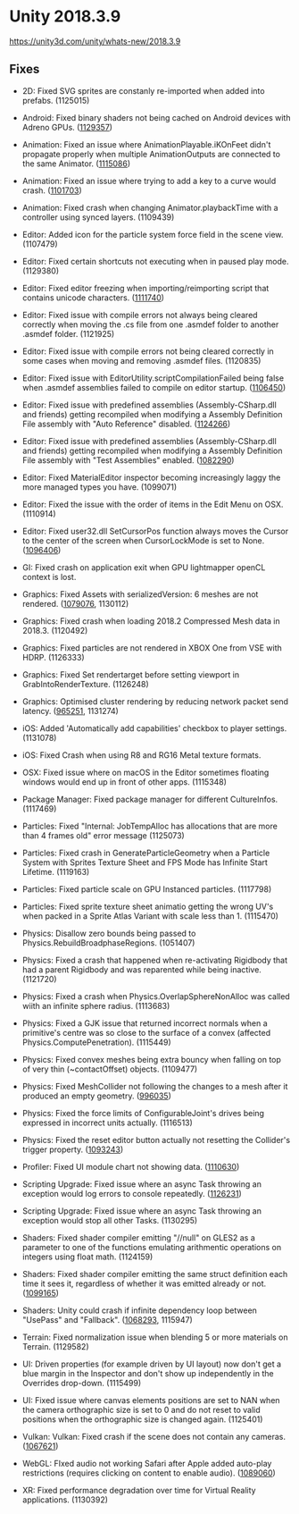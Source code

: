 # Unity 2018.3.9
https://unity3d.com/unity/whats-new/2018.3.9

## Fixes

<ul>
<li><p>2D: Fixed SVG sprites are constanly re-imported when added into prefabs. (1125015)</p></li>
<li><p>Android: Fixed binary shaders not being cached on Android devices with Adreno GPUs. (<a href="https://issuetracker.unity3d.com/issues/android-adreno-gles-binary-shaders-are-not-cached-on-adreno">1129357</a>)</p></li>
<li><p>Animation: Fixed an issue where AnimationPlayable.iKOnFeet didn't propagate properly when multiple AnimationOutputs are connected to the same Animator. (<a href="https://issuetracker.unity3d.com/issues/footik-not-properly-applied-when-using-animator-controller-plus-timeline">1115086</a>)</p></li>
<li><p>Animation: Fixed an issue where trying to add a key to a curve would crash. (<a href="https://issuetracker.unity3d.com/issues/tried-to-add-a-keypoint-on-an-animation-curve">1101703</a>)</p></li>
<li><p>Animation: Fixed crash when changing Animator.playbackTime with a controller using synced layers. (1109439)</p></li>
<li><p>Editor: Added icon for the particle system force field in the scene view. (1107479)</p></li>
<li><p>Editor: Fixed certain shortcuts not executing when in paused play mode. (1129380)</p></li>
<li><p>Editor: Fixed editor freezing when importing/reimporting script that contains unicode characters. (<a href="https://issuetracker.unity3d.com/issues/mac-editor-freezes-when-importing-slash-reimporting-script-that-contains-unicode-characters">1111740</a>)</p></li>
<li><p>Editor: Fixed issue with compile errors not always being cleared correctly when moving the .cs file from one .asmdef folder to another .asmdef folder. (1121925)</p></li>
<li><p>Editor: Fixed issue with compile errors not being cleared correctly in some cases when moving and removing .asmdef files. (1120835)</p></li>
<li><p>Editor: Fixed issue with EditorUtility.scriptCompilationFailed being false when .asmdef assemblies failed to compile on editor startup. (<a href="https://issuetracker.unity3d.com/issues/editorutility-dot-scriptcompilationfailed-not-flagging-package-compilation-errors-during-editor-startup">1106450</a>)</p></li>
<li><p>Editor: Fixed issue with predefined assemblies (Assembly-CSharp.dll and friends) getting recompiled when modifying a Assembly Definition File assembly with "Auto Reference" disabled. (<a href="https://issuetracker.unity3d.com/issues/scripting-asmdef-with-auto-referenced-set-to-false-will-still-cause-recompilation-of-unity-assemblies-assembly-csharp-etc">1124266</a>)</p></li>
<li><p>Editor: Fixed issue with predefined assemblies (Assembly-CSharp.dll and friends) getting recompiled when modifying a Assembly Definition File assembly with "Test Assemblies" enabled. (<a href="https://issuetracker.unity3d.com/issues/scripting-assembly-csharp-dot-dll-gets-built-when-it-does-not-need-to">1082290</a>)</p></li>
<li><p>Editor: Fixed MaterialEditor inspector becoming increasingly laggy the more managed types you have. (1099071)</p></li>
<li><p>Editor: Fixed the issue with the order of items in the Edit Menu on OSX. (1110914)</p></li>
<li><p>Editor: Fixed user32.dll SetCursorPos function always moves the Cursor to the center of the screen when CursorLockMode is set to None. (<a href="https://issuetracker.unity3d.com/issues/cursorlockmode-dot-none-doesnt-work-when-user32-dot-dll-is-effecting-cursor-in-the-script">1096406</a>)</p></li>
<li><p>GI: Fixed crash on application exit when GPU lightmapper openCL context is lost.</p></li>
<li><p>Graphics: Fixed Assets with serializedVersion: 6 meshes are not rendered. (<a href="https://issuetracker.unity3d.com/issues/assets-with-serializedversion-6-meshes-are-not-rendered">1079076</a>, 1130112)</p></li>
<li><p>Graphics: Fixed crash when loading 2018.2 Compressed Mesh data in 2018.3. (1120492)</p></li>
<li><p>Graphics: Fixed particles are not rendered in XBOX One from VSE with HDRP. (1126333)</p></li>
<li><p>Graphics: Fixed Set rendertarget before setting viewport in GrabIntoRenderTexture. (1126248)</p></li>
<li><p>Graphics: Optimised cluster rendering by reducing network packet send latency. (<a href="https://issuetracker.unity3d.com/issues/cluster-rendering-performance-is-slower-on-newest-versions">965251</a>, 1131274)</p></li>
<li><p>iOS: Added 'Automatically add capabilities' checkbox to player settings. (1131078)</p></li>
<li><p>iOS: Fixed Crash when using R8 and RG16 Metal texture formats.</p></li>
<li><p>OSX: Fixed issue where on macOS in the Editor sometimes floating windows would end up in front of other apps. (1115348)</p></li>
<li><p>Package Manager: Fixed package manager for different CultureInfos. (1117469)</p></li>
<li><p>Particles: Fixed "Internal: JobTempAlloc has allocations that are more than 4 frames old" error message (1125073)</p></li>
<li><p>Particles: Fixed crash in GenerateParticleGeometry when a Particle System with Sprites Texture Sheet and FPS Mode has Infinite Start Lifetime. (1119163)</p></li>
<li><p>Particles: Fixed particle scale on GPU Instanced particles. (1117798)</p></li>
<li><p>Particles: Fixed sprite texture sheet animatio getting the wrong UV's when packed in a Sprite Atlas Variant with scale less than 1. (1115470)</p></li>
<li><p>Physics: Disallow zero bounds being passed to Physics.RebuildBroadphaseRegions. (1051407)</p></li>
<li><p>Physics: Fixed a crash that happened when re-activating Rigidbody that had a parent Rigidbody and was reparented while being inactive. (1121720)</p></li>
<li><p>Physics: Fixed a crash when Physics.OverlapSphereNonAlloc was called wiith an infinite sphere radius. (1113683)</p></li>
<li><p>Physics: Fixed a GJK issue that returned incorrect normals when a primitive's centre was so close to the surface of a convex (affected Physics.ComputePenetration). (1115449)</p></li>
<li><p>Physics: Fixed convex meshes being extra bouncy when falling on top of very thin (~contactOffset) objects. (1109477)</p></li>
<li><p>Physics: Fixed MeshCollider not following the changes to a mesh after it produced an empty geometry. (<a href="https://issuetracker.unity3d.com/issues/mesh-collider-gets-corrupted-if-no-triangles-are-specified">996035</a>)</p></li>
<li><p>Physics: Fixed the force limits of ConfigurableJoint's drives being expressed in incorrect units actually. (1116513)</p></li>
<li><p>Physics: Fixed the reset editor button actually not resetting the Collider's trigger property. (<a href="https://issuetracker.unity3d.com/issues/collider-is-trigger-value-on-box-collider-does-not-reset-when-resseting-the-component">1093243</a>)</p></li>
<li><p>Profiler: Fixed UI module chart not showing data. (<a href="https://issuetracker.unity3d.com/issues/profiling-ui-timeline-window-does-not-show-data-when-build-created-with-autoconnect-profiler">1110630</a>)</p></li>
<li><p>Scripting Upgrade: Fixed issue where an async Task throwing an exception would log errors to console repeatedly. (<a href="https://issuetracker.unity3d.com/issues/throwing-exception-in-async-method-in-start-spams-console-does-not-stop-after-leaving-the-playmode">1126231</a>)</p></li>
<li><p>Scripting Upgrade: Fixed issue where an async Task throwing an exception would stop all other Tasks. (1130295)</p></li>
<li><p>Shaders: Fixed shader compiler emitting "//null" on GLES2 as a parameter to one of the functions emulating arithmentic operations on integers using float math. (1124159)</p></li>
<li><p>Shaders: Fixed shader compiler emitting the same struct definition each time it sees it, regardless of whether it was emitted already or not. (<a href="https://issuetracker.unity3d.com/issues/opengles3-shader-compile-errors-and-duplicate-struct-defines">1099165</a>)</p></li>
<li><p>Shaders: Unity could crash if infinite dependency loop between "UsePass" and "Fallback". (<a href="https://issuetracker.unity3d.com/issues/unity-crashes-on-resolveusepasses-when-using-named-passes-from-other-shaders">1068293</a>, 1115947)</p></li>
<li><p>Terrain: Fixed normalization issue when blending 5 or more materials on Terrain. (1129582)</p></li>
<li><p>UI: Driven properties (for example driven by UI layout) now don't get a blue margin in the Inspector and don't show up independently in the Overrides drop-down. (1115499)</p></li>
<li><p>UI: Fixed issue where canvas elements positions are set to NAN when the camera orthographic size is set to 0 and do not reset to valid positions when the orthographic size is changed again. (1125401)</p></li>
<li><p>Vulkan: Vulkan: Fixed crash if the scene does not contain any cameras. (<a href="https://issuetracker.unity3d.com/issues/vulkan-opengl-project-without-camera-crashes-when-building-a-non-development-build">1067621</a>)</p></li>
<li><p>WebGL: FIxed audio not working Safari after Apple added auto-play restrictions (requires clicking on content to enable audio). (<a href="https://issuetracker.unity3d.com/issues/sounds-do-not-play-in-webgl-builds-when-launched-in-safari-12">1089060</a>)</p></li>
<li><p>XR: Fixed performance degradation over time for Virtual Reality applications. (1130392)</p></li>
</ul>
